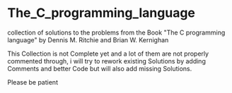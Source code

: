 # The_C_programming_language
collection of solutions to the problems from the Book "The C programming language" by Dennis M. Ritchie and Brian W. Kernighan

This Collection is not Complete yet and a lot of them are not properly commented through, i will try to rework existing Solutions
by adding Comments and better Code but will also add missing Solutions.

Please be patient
